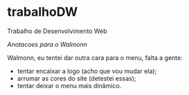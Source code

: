 ﻿# trabalhoDW
Trabalho de Desenvolvimento Web


*Anotacoes para o Walmonn*

Walmonn, eu tentei dar outra cara para o menu, falta a gente: 
* tentar encaixar a logo (acho que vou mudar ela);
* arrumar as cores do site (detestei essas);
* tentar deixar o menu mais dinâmico.

